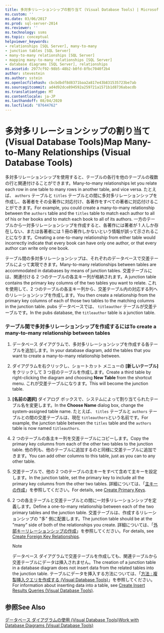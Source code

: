 ```yaml
---
title: 多対多リレーションシップの割り当て (Visual Database Tools) | Microsoft Docs
ms.custom: ''
ms.date: 03/06/2017
ms.prod: sql-server-2014
ms.reviewer: ''
ms.technology: ssms
ms.topic: conceptual
helpviewer_keywords:
- relationships [SQL Server], many-to-many
- junction tables [SQL Server]
- many-to-many relationships [SQL Server]
- mapping many-to-many relationships [SQL Server]
- database diagrams [SQL Server], relationships
ms.assetid: 2977cf92-98b5-48b2-b0fd-8fbc7040f2b4
author: stevestein
ms.author: sstein
ms.openlocfilehash: cbcbdbdf8d8371baa2a817e43b831535723be7ab
ms.sourcegitcommit: ad4d92dce894592a259721a1571b1d8736abacdb
ms.translationtype: MT
ms.contentlocale: ja-JP
ms.lasthandoff: 08/04/2020
ms.locfileid: "87644762"
---
```

# <a name="map-many-to-many-relationships-visual-database-tools"></a><span data-ttu-id="16dc4-102">多対多リレーションシップの割り当て (Visual Database Tools)</span><span class="sxs-lookup"><span data-stu-id="16dc4-102">Map Many-to-Many Relationships (Visual Database Tools)</span></span>
  <span data-ttu-id="16dc4-103">多対多リレーションシップを使用すると、テーブルの各行を他のテーブルの複数の行と関連付けることができます。</span><span class="sxs-lookup"><span data-stu-id="16dc4-103">Many-to-many relationships let you relate each row in one table to many rows in another table, and vice versa.</span></span> <span data-ttu-id="16dc4-104">たとえば、 `authors` テーブルと `titles` テーブルとの間に多対多リレーションシップを作成し、各著者をその全著作に対応付け、各著作をすべての著者に対応付けることができます。</span><span class="sxs-lookup"><span data-stu-id="16dc4-104">For example, you could create a many-to-many relationship between the `authors` table and the `titles` table to match each author to all of his or her books and to match each book to all of its authors.</span></span> <span data-ttu-id="16dc4-105">一方のテーブルから一対多リレーションシップを作成すると、各著作には著者が 1 人しか存在しない、または各著者には 1 冊の著作しかないという情報が誤って示されることになります。</span><span class="sxs-lookup"><span data-stu-id="16dc4-105">Creating a one-to-many relationship from either table would incorrectly indicate that every book can have only one author, or that every author can write only one book.</span></span>  
  
 <span data-ttu-id="16dc4-106">テーブル間の多対多リレーションシップは、それぞれのデータベースで交差テーブルによって実現できます。</span><span class="sxs-lookup"><span data-stu-id="16dc4-106">Many-to-many relationships between tables are accommodated in databases by means of junction tables.</span></span> <span data-ttu-id="16dc4-107">交差テーブルには、関連付ける 2 つのテーブルの各主キー列が格納されます。</span><span class="sxs-lookup"><span data-stu-id="16dc4-107">A junction table contains the primary key columns of the two tables you want to relate.</span></span> <span data-ttu-id="16dc4-108">これを使用して、2 つのテーブルの各主キー列から、交差テーブル内の対応する列へのリレーションシップを作成します。</span><span class="sxs-lookup"><span data-stu-id="16dc4-108">You then create a relationship from the primary key columns of each of those two tables to the matching columns in the junction table.</span></span> <span data-ttu-id="16dc4-109">pubs データベースでは、 `titleauthor` テーブルが交差テーブルです。</span><span class="sxs-lookup"><span data-stu-id="16dc4-109">In the pubs database, the `titleauthor` table is a junction table.</span></span>  
  
### <a name="to-create-a-many-to-many-relationship-between-tables"></a><span data-ttu-id="16dc4-110">テーブル間で多対多リレーションシップを作成するには</span><span class="sxs-lookup"><span data-stu-id="16dc4-110">To create a many-to-many relationship between tables</span></span>  
  
1.  <span data-ttu-id="16dc4-111">データベース ダイアグラムで、多対多リレーションシップを作成する各テーブルを追加します。</span><span class="sxs-lookup"><span data-stu-id="16dc4-111">In your database diagram, add the tables that you want to create a many-to-many relationship between.</span></span>  
  
2.  <span data-ttu-id="16dc4-112">ダイアグラムを右クリックし、ショートカット メニューの **[新しいテーブル]** をクリックして 3 つ目のテーブルを作成します。</span><span class="sxs-lookup"><span data-stu-id="16dc4-112">Create a third table by right-clicking the diagram and choosing **New Table** from the shortcut menu.</span></span> <span data-ttu-id="16dc4-113">これが交差テーブルになります。</span><span class="sxs-lookup"><span data-stu-id="16dc4-113">This will become the junction table.</span></span>  
  
3.  <span data-ttu-id="16dc4-114">**[名前の選択]** ダイアログ ボックスで、システムによって割り当てられたテーブル名を変更します。</span><span class="sxs-lookup"><span data-stu-id="16dc4-114">In the **Choose Name** dialog box, change the system-assigned table name.</span></span> <span data-ttu-id="16dc4-115">たとえば、 `titles` テーブルと `authors` テーブルとの間の交差テーブルは、現在 `titleauthors`という名前です。</span><span class="sxs-lookup"><span data-stu-id="16dc4-115">For example, the junction table between the `titles` table and the `authors` table is now named `titleauthors`.</span></span>  
  
4.  <span data-ttu-id="16dc4-116">2 つのテーブルの各主キー列を交差テーブルにコピーします。</span><span class="sxs-lookup"><span data-stu-id="16dc4-116">Copy the primary key columns from each of the other two tables to the junction table.</span></span> <span data-ttu-id="16dc4-117">他の列も、他のテーブルに追加するのと同様に交差テーブルに追加できます。</span><span class="sxs-lookup"><span data-stu-id="16dc4-117">You can add other columns to this table, just as you can to any other table.</span></span>  
  
5.  <span data-ttu-id="16dc4-118">交差テーブルで、他の 2 つのテーブルの主キーをすべて含めて主キーを設定します。</span><span class="sxs-lookup"><span data-stu-id="16dc4-118">In the junction table, set the primary key to include all the primary key columns from the other two tables.</span></span> <span data-ttu-id="16dc4-119">詳細については、「[主キーの作成](../../relational-databases/tables/create-primary-keys.md)」を参照してください。</span><span class="sxs-lookup"><span data-stu-id="16dc4-119">For details, see [Create Primary Keys](../../relational-databases/tables/create-primary-keys.md).</span></span>  
  
6.  <span data-ttu-id="16dc4-120">2 つの各主テーブルと交差テーブルとの間に一対多リレーションシップを定義します。</span><span class="sxs-lookup"><span data-stu-id="16dc4-120">Define a one-to-many relationship between each of the two primary tables and the junction table.</span></span> <span data-ttu-id="16dc4-121">交差テーブルは、作成するリレーションシップの "多" 側に配置します。</span><span class="sxs-lookup"><span data-stu-id="16dc4-121">The junction table should be at the "many" side of both of the relationships you create.</span></span> <span data-ttu-id="16dc4-122">詳細については、「[外部キーリレーションシップの作成](../../relational-databases/tables/create-foreign-key-relationships.md)」を参照してください。</span><span class="sxs-lookup"><span data-stu-id="16dc4-122">For details, see [Create Foreign Key Relationships](../../relational-databases/tables/create-foreign-key-relationships.md).</span></span>  
  
    > [!NOTE]  
    >  <span data-ttu-id="16dc4-123">データベース ダイアグラムで交差テーブルを作成しても、関連テーブルから交差テーブルにデータは挿入されません。</span><span class="sxs-lookup"><span data-stu-id="16dc4-123">The creation of a junction table in a database diagram does not insert data from the related tables into the junction table.</span></span> <span data-ttu-id="16dc4-124">テーブルにデータを挿入する方法については、「[方法 : 複製挿入クエリを作成する (Visual Database Tools)](visual-database-tools.md)」を参照してください。</span><span class="sxs-lookup"><span data-stu-id="16dc4-124">For information about inserting data into a table, see [Create Insert Results Queries &#40;Visual Database Tools&#41;](visual-database-tools.md).</span></span>  
  
## <a name="see-also"></a><span data-ttu-id="16dc4-125">参照</span><span class="sxs-lookup"><span data-stu-id="16dc4-125">See Also</span></span>  
 [<span data-ttu-id="16dc4-126">データベース ダイアグラムの使用 (Visual Database Tools)</span><span class="sxs-lookup"><span data-stu-id="16dc4-126">Work with Database Diagrams &#40;Visual Database Tools&#41;</span></span>](work-with-database-diagrams-visual-database-tools.md)  
  
  

